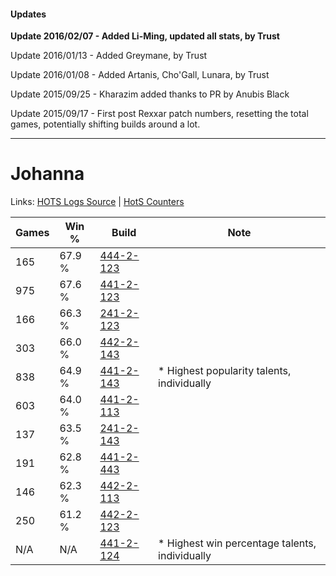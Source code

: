 #### Updates
**Update 2016/02/07 - Added Li-Ming, updated all stats, by Trust**

Update 2016/01/13 - Added Greymane, by Trust

Update 2016/01/08 - Added Artanis, Cho'Gall, Lunara, by Trust

Update 2015/09/25 - Kharazim added thanks to PR by Anubis Black

Update 2015/09/17 - First post Rexxar patch numbers, resetting the total games, potentially shifting builds around a lot.

***

# Johanna

Links: [HOTS Logs Source](https://www.hotslogs.com/Sitewide/HeroDetails?Hero=Johanna) | [HotS Counters](http://hotscounters.com/#/hero/Johanna)

Games  | Win %  | Build     | Note
-----  | -----  | -----     | ----
165    | 67.9 % | [444-2-123](http://www.heroesfire.com/hots/talent-calculator/johanna#t5wB) | 
975    | 67.6 % | [441-2-123](http://www.heroesfire.com/hots/talent-calculator/johanna#s-bR) | 
166    | 66.3 % | [241-2-123](http://www.heroesfire.com/hots/talent-calculator/johanna#lMJR) | 
303    | 66.0 % | [442-2-143](http://www.heroesfire.com/hots/talent-calculator/johanna#t11_) | 
838    | 64.9 % | [441-2-143](http://www.heroesfire.com/hots/talent-calculator/johanna#s-bl) | * Highest popularity talents, individually
603    | 64.0 % | [441-2-113](http://www.heroesfire.com/hots/talent-calculator/johanna#s-bH) | 
137    | 63.5 % | [241-2-143](http://www.heroesfire.com/hots/talent-calculator/johanna#lMJl) | 
191    | 62.8 % | [441-2-443](http://www.heroesfire.com/hots/talent-calculator/johanna#s-gR) | 
146    | 62.3 % | [442-2-113](http://www.heroesfire.com/hots/talent-calculator/johanna#t11X) | 
250    | 61.2 % | [442-2-123](http://www.heroesfire.com/hots/talent-calculator/johanna#t11h) | 
N/A    | N/A    | [441-2-124](http://www.heroesfire.com/hots/talent-calculator/johanna#s-bS) | * Highest win percentage talents, individually
